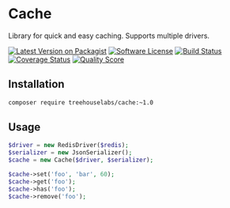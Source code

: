 Cache
=====

Library for quick and easy caching. Supports multiple drivers.

[![Latest Version on Packagist][ico-version]][link-packagist]
[![Software License][ico-license]](LICENSE.md)
[![Build Status][ico-travis]][link-travis]
[![Coverage Status][ico-scrutinizer]][link-scrutinizer]
[![Quality Score][ico-code-quality]][link-code-quality]

## Installation

```sh
composer require treehouselabs/cache:~1.0
```

## Usage

```php
$driver = new RedisDriver($redis);
$serializer = new JsonSerializer();
$cache = new Cache($driver, $serializer);

$cache->set('foo', 'bar', 60);
$cache->get('foo');
$cache->has('foo');
$cache->remove('foo');
```

[ico-version]: https://img.shields.io/packagist/v/treehouselabs/cache.svg?style=flat-square
[ico-license]: https://img.shields.io/badge/license-MIT-brightgreen.svg?style=flat-square
[ico-travis]: https://img.shields.io/travis/treehouselabs/cache/master.svg?style=flat-square
[ico-scrutinizer]: https://img.shields.io/scrutinizer/coverage/g/treehouselabs/cache.svg?style=flat-square
[ico-code-quality]: https://img.shields.io/scrutinizer/g/treehouselabs/cache.svg?style=flat-square
[ico-downloads]: https://img.shields.io/packagist/dt/treehouselabs/cache.svg?style=flat-square

[link-packagist]: https://packagist.org/packages/treehouselabs/cache
[link-travis]: https://travis-ci.org/treehouselabs/cache
[link-scrutinizer]: https://scrutinizer-ci.com/g/treehouselabs/cache/code-structure
[link-code-quality]: https://scrutinizer-ci.com/g/treehouselabs/cache
[link-downloads]: https://packagist.org/packages/treehouselabs/cache
[link-author]: https://github.com/treehouselabs
[link-contributors]: ../../contributors
